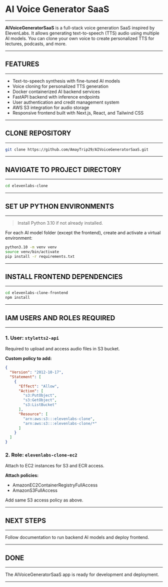 # **AI Voice Generator SaaS**

---

**AIVoiceGeneratorSaaS** is a full-stack voice generation SaaS inspired by ElevenLabs.
It allows generating text-to-speech (TTS) audio using multiple AI models.
You can clone your own voice to create personalized TTS for lectures, podcasts, and more.

---

## **FEATURES**

---

* Text-to-speech synthesis with fine-tuned AI models
* Voice cloning for personalized TTS generation
* Docker containerized AI backend services
* FastAPI backend with inference endpoints
* User authentication and credit management system
* AWS S3 integration for audio storage
* Responsive frontend built with Next.js, React, and Tailwind CSS

---

## **CLONE REPOSITORY**

---

```bash
git clone https://github.com/AmayTrip29/AIVoiceGeneratorSaaS.git
```

---

## **NAVIGATE TO PROJECT DIRECTORY**

---

```bash
cd elevenlabs-clone
```

---

## **SET UP PYTHON ENVIRONMENTS**

---

> Install Python 3.10 if not already installed.

For each AI model folder (except the frontend), create and activate a virtual environment:

```bash
python3.10 -m venv venv
source venv/bin/activate
pip install -r requirements.txt
```

---

## **INSTALL FRONTEND DEPENDENCIES**

---

```bash
cd elevenlabs-clone-frontend
npm install
```

---

## **IAM USERS AND ROLES REQUIRED**

---

### 1. **User: `styletts2-api`**

Required to upload and access audio files in S3 bucket.

**Custom policy to add:**

```json
{
  "Version": "2012-10-17",
  "Statement": [
    {
      "Effect": "Allow",
      "Action": [
        "s3:PutObject",
        "s3:GetObject",
        "s3:ListBucket"
      ],
      "Resource": [
        "arn:aws:s3:::elevenlabs-clone",
        "arn:aws:s3:::elevenlabs-clone/*"
      ]
    }
  ]
}
```

### 2. **Role: `elevenlabs-clone-ec2`**

Attach to EC2 instances for S3 and ECR access.

**Attach policies:**

* AmazonEC2ContainerRegistryFullAccess
* AmazonS3FullAccess

Add same S3 access policy as above.

---

## **NEXT STEPS**

---

Follow documentation to run backend AI models and deploy frontend.

---

## **DONE**

---

The AIVoiceGeneratorSaaS app is ready for development and deployment.

---
